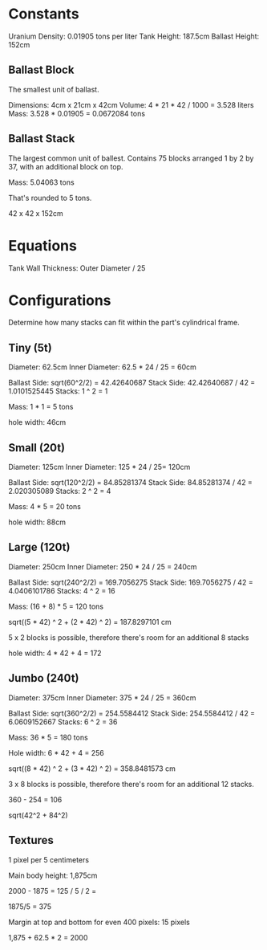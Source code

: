 # Constants

Uranium Density: 0.01905 tons per liter
Tank Height: 187.5cm
Ballast Height: 152cm


## Ballast Block

The smallest unit of ballast.

Dimensions: 4cm x 21cm x 42cm
Volume: 4 * 21 * 42 / 1000 = 3.528 liters
Mass: 3.528 * 0.01905 = 0.0672084 tons


## Ballast Stack

The largest common unit of ballest. Contains 75 blocks arranged 1 by 2 by 37, with an additional block on top.

Mass: 5.04063 tons

That's rounded to 5 tons.

42 x 42 x 152cm



# Equations

Tank Wall Thickness: Outer Diameter / 25



# Configurations


Determine how many stacks can fit within the part's cylindrical frame. 


## Tiny (5t)

Diameter: 62.5cm
Inner Diameter: 62.5 * 24 / 25 = 60cm

Ballast Side: sqrt(60^2/2) = 42.42640687
Stack Side: 42.42640687 / 42 = 1.0101525445
Stacks: 1 ^ 2 = 1

Mass: 1 * 1 = 5 tons

hole width: 46cm


## Small (20t)

Diameter: 125cm
Inner Diameter: 125 * 24 / 25= 120cm

Ballast Side: sqrt(120^2/2) = 84.85281374
Stack Side: 84.85281374 / 42 = 2.020305089
Stacks: 2 ^ 2 = 4

Mass: 4 * 5 = 20 tons

hole width: 88cm


## Large (120t)

Diameter: 250cm
Inner Diameter: 250 * 24 / 25 = 240cm

Ballast Side: sqrt(240^2/2) = 169.7056275
Stack Side: 169.7056275 / 42 = 4.0406101786
Stacks: 4 ^ 2 = 16

Mass: (16 + 8) * 5 = 120 tons

sqrt((5 * 42) ^ 2 + (2 * 42) ^ 2) = 187.8297101 cm

5 x 2 blocks is possible, therefore there's room for an additional 8 stacks

hole width: 4 * 42 + 4 = 172


## Jumbo (240t)

Diameter: 375cm
Inner Diameter: 375 * 24 / 25 = 360cm

Ballast Side: sqrt(360^2/2) = 254.5584412
Stack Side: 254.5584412 / 42 = 6.0609152667
Stacks: 6 ^ 2 = 36

Mass: 36 * 5 = 180 tons

Hole width: 6 * 42 + 4 = 256


sqrt((8 * 42) ^ 2 + (3 * 42) ^ 2) = 358.8481573 cm

3 x 8 blocks is possible, therefore there's room for an additional 12 stacks.


360 - 254 = 106

sqrt(42^2 + 84^2)







## Textures

1 pixel per 5 centimeters

Main body height: 1,875cm

2000 - 1875 = 125 / 5 / 2 = 

1875/5 = 375

Margin at top and bottom for even 400 pixels: 15 pixels

1,875 + 62.5 * 2 = 2000


